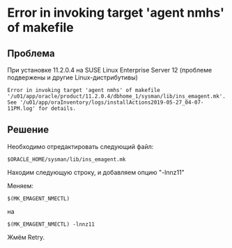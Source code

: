 # Error in invoking target 'agent nmhs' of makefile

## Проблема

При установке 11.2.0.4 на SUSE Linux Enterprise Server 12 (проблеме подвержены и другие Linux-дистрибутивы)

```
Error in invoking target 'agent nmhs' of makefile '/u01/app/oracle/product/11.2.0.4/dbhome_1/sysman/lib/ins_emagent.mk'. See '/u01/app/oraInventory/logs/installActions2019-05-27_04-07-11PM.log' for details.
```

## Решение

Необходимо отредактировать следующий файл:

```
$ORACLE_HOME/sysman/lib/ins_emagent.mk
```

Находим следующую строку, и добавляем опцию "-lnnz11"

Меняем:
```
$(MK_EMAGENT_NMECTL)
```
на
```
$(MK_EMAGENT_NMECTL) -lnnz11
```

Жмём Retry.